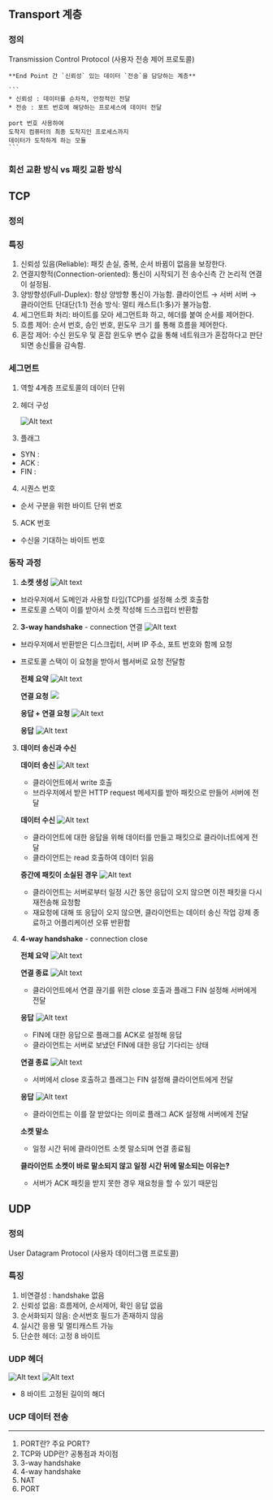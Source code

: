 ## Transport 계층
### 정의
Transmission Control Protocol (사용자 전송 제어 프로토콜)

    **End Point 간 `신뢰성` 있는 데이터 `전송`을 담당하는 계층**

    ```
    * 신뢰성 : 데이터를 순차적, 안정적인 전달
    * 전송 : 포트 번호에 해당하는 프로세스에 데이터 전달

    port 번호 사용하여
    도착지 컴퓨터의 최종 도착지인 프로세스까지 
    데이터가 도착하게 하는 모듈
    ```

### 회선 교환 방식 vs 패킷 교환 방식

## TCP

### 정의

### 특징

1. 신뢰성 있음(Reliable): 패킷 손실, 중복, 순서 바뀜이 없음을 보장한다.
2. 연결지향적(Connection-oriented): 통신이 시작되기 전 송수신측 간 논리적 연결이 설정됨.
3. 양방향성(Full-Duplex): 항상 양방향 통신이 가능함. 클라이언트 → 서버 서버 → 클라이언트
단대단(1:1) 전송 방식: 멀티 캐스트(1:多)가 불가능함.
4. 세그먼트화 처리: 바이트를 모아 세그먼트화 하고, 헤더를 붙여 순서를 제어한다.
5. 흐름 제어: 순서 번호, 승인 번호, 윈도우 크기 를 통해 흐름을 제어한다.
6. 혼잡 제어: 수신 윈도우 및 혼잡 윈도우 변수 값을 통해 네트워크가 혼잡하다고 판단되면 송신률을 감속함.

### 세그먼트

1. 역할
4계층 프로토콜의 데이터 단위

2. 헤더 구성

    ![Alt text](image.png)


3. 플래그
* SYN : 
* ACK :
* FIN :

4. 시퀀스 번호
* 순서 구분을 위한 바이트 단위 번호


5. ACK 번호
* 수신을 기대하는 바이트 번호

### 동작 과정

1. **소켓 생성**
![Alt text](./img/image-1.png)
* 브라우저에서 도메인과 사용할 타입(TCP)를 설정해 소켓 호출함
* 프로토콜 스택이 이를 받아서 소켓 작성해 드스크립터 반환함


2. **3-way handshake** - connection 연결
![Alt text](./img/image-2.png)
* 브라우저에서 반환받은 디스크립터, 서버 IP 주소, 포트 번호와 함께 요청
* 프로토콜 스택이 이 요청을 받아서 웹서버로 요청 전달함

    **전체 요약**
    ![Alt text](./img/image-16.png)

    **연결 요청**
    ![ ](./img/image-5.png)

    **응답 + 연결 요청**
    ![Alt text](./img/image-6.png)

    **응답**
    ![Alt text](./img/image-7.png)

3. **데이터 송신과 수신**


    **데이터 송신**
    ![Alt text](./img/image-8.png)
    * 클라이언트에서 write 호출
    * 브라우저에서 받은 HTTP request 메세지를 받아 패킷으로 만들어 서버에 전달

    **데이터 수신**
    ![Alt text](./img/image-9.png)
    * 클라이언트에 대한 응답을 위해 데이터를 만들고 패킷으로 클라이너트에게 전달
    * 클라이언트는 read 호출하여 데이터 읽음

    **중간에 패킷이 소실된 경우**
    ![Alt text](./img/image-10.png)
    * 클라이언트는 서버로부터 일정 시간 동안 응답이 오지 않으면 이전 패킷을 다시 재전송해 요청함
    * 재요청에 대해 또 응답이 오지 않으면, 클라이언트는 데이터 송신 작업 강제 종료하고 어플리케이션 오류 반환함

4. **4-way handshake** - connection close

    **전체 요약**
    ![Alt text](./img/image-15.png)

    **연결 종료**
    ![Alt text](./img/image-11.png)
    * 클라이언트에서 연결 끊기를 위한 close 호출과 플래그 FIN 설정해 서버에게 전달

    **응답**
    ![Alt text](./img/image-12.png)
    * FIN에 대한 응답으로 플래그를 ACK로 설정해 응답
    * 클라이언트는 서버로 보냈던 FIN에 대한 응답 기다리는 상태

    **연결 종료**
    ![Alt text](./img/image-13.png)
    * 서버에서 close 호출하고 플래그는 FIN 설정해 클라이언트에게 전달

    **응답**
    ![Alt text](./img/image-14.png)
    * 클라이언트는 이를 잘 받았다는 의미로 플래그 ACK 설정해 서버에게 전달

    **소켓 말소**
    * 일정 시간 뒤에 클라이언트 소켓 말소되며 연결 종료됨
 
    **클라이언트 소켓이 바로 말소되지 않고 일정 시간 뒤에 말소되는 이유는?**
    * 서버가 ACK 패킷을 받지 못한 경우 재요청을 할 수 있기 때문임


## UDP

### 정의
User Datagram Protocol (사용자 데이터그램 프로토콜)

### 특징 
1. 비연결성 : handshake 없음
2. 신뢰성 없음: 흐름제어, 순서제어, 확인 응답 없음
3. 순서화되지 않음: 순서번호 필드가 존재하지 않음
4. 실시간 응용 및 멀티캐스트 가능
5. 단순한 헤더: 고정 8 바이트

### UDP 헤더
![Alt text](./img/image-17.png)
![Alt text](./img/image-18.png)
* 8 바이트 고정된 길이의 해더

### UCP 데이터 전송



---
1. PORT란? 주요 PORT?
2. TCP와 UDP란? 공통점과 차이점
3. 3-way handshake
4. 4-way handshake
5. NAT
6. PORT